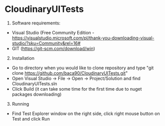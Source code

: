 # CloudinaryUITests

1. Software requirements:
- Visual Studio (Free Community Edition - https://visualstudio.microsoft.com/pl/thank-you-downloading-visual-studio/?sku=Community&rel=16#
- GIT (https://git-scm.com/download/win)

2. Installation

- Go to directory when you would like to clone repository and type "git clone https://github.com/baca90/CloudinaryUITests.git"
- Open Visual Studio -> File -> Open -> Project/Solution and find CloudinaryUITests.sln
- Click Build (it can take some time for the first time due to nuget packages downloading)

3. Running

- Find Test Explorer window on the right side, click right mouse button on Test and click Run

